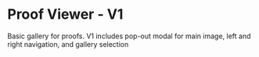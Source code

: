 <h1>Proof Viewer - V1</h1>

<p>Basic gallery for proofs. V1 includes pop-out modal for main image,
left and right navigation, and gallery selection</p>

